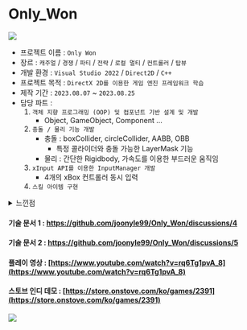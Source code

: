 # Only_Won

![](https://github.com/joonyle99/Only_Won/assets/67359781/46d6fa61-afcc-4954-83b7-58b47548cf95)

* 프로젝트 이름 : `Only Won`
* 장르 : `캐주얼` / `경쟁` / `파티` / `전략` / `로컬 멀티` / `컨트롤러` / `탑뷰`
* 개발 환경 : `Visual Studio 2022` / `Direct2D` / `C++`
* 프로젝트 목적 : `DirectX 2D를 이용한 게임 엔진 프레임워크 학습`
* 제작 기간 : `2023.08.07` ~ `2023.08.25`
* 담당 파트 :
  1. `객체 지향 프로그래밍 (OOP) 및 컴포넌트 기반 설계 및 개발`
     - Object, GameObject, Component ...
  2. `충돌 / 물리 기능 개발`
     - 충돌 : boxCollider, circleCollider, AABB, OBB
       - 특정 콜라이더와 충돌 가능한 LayerMask 기능
     - 물리 : 간단한 Rigidbody, 가속도를 이용한 부드러운 움직임
  4. `xInput API를 이용한 InputManager 개발`
     - 4개의 xBox 컨트롤러 동시 입력
  5. `스킬 아이템 구현`

<details>
<summary>느낀점</summary>
<div markdown="1">

<br>

### __개발 관점__  
Win32API만으로는 게임 엔진 제작에 한계가 있었지만, DirectX 11 API를 이용하면서 성능 향상 및 개발 효율성의 증가를 체감할 수 있었습니다.  
하드웨어 가속, 모니터 주사율에 대한 프레임 최적화, 행렬 변환 지원, 등 기술적 지원은 게임의 성능을 향상시켜 주었고, '팩토리'는 Image, Geometry, RenderTarget과 같은 Direct2D의 리소스 및 객체의 생성을 도와주며 개발 효율성을 향상시켜 주었습니다.

</div>
</details>

#### 기술 문서 1 : [https://github.com/joonyle99/Only_Won/discussions/4 ](https://github.com/joonyle99/Only_Won/discussions/4)
#### 기술 문서 2 : [https://github.com/joonyle99/Only_Won/discussions/5 ](https://github.com/joonyle99/Only_Won/discussions/5)
#### 플레이 영상 : [https://www.youtube.com/watch?v=rq6Tg1pvA_8](https://www.youtube.com/watch?v=rq6Tg1pvA_8)
#### 스토브 인디 데모 : [https://store.onstove.com/ko/games/2391](https://store.onstove.com/ko/games/2391)

![](https://github.com/joonyle99/Only_Won/assets/67359781/9ac923f9-7aeb-4ebf-943b-d4fb657ff718)
